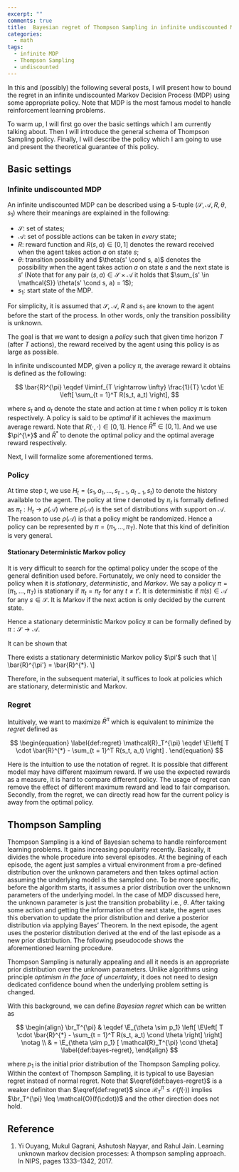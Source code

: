 ```yaml
---
excerpt: ""
comments: true
title:  Bayesian regret of Thompson Sampling in infinite undiscounted MDP (part 1)
categories:
  - math
tags:
  - infinite MDP
  - Thompson Sampling
  - undiscounted
---
```


In this and (possibly) the following several posts, I will present how to bound the regret in an infinite undiscounted Markov Decision Process (MDP) using some appropriate policy. Note that MDP is the most famous model to handle reinforcement learning problems.

To warm up, I will first go over the basic settings which I am currently talking about. Then I will introduce the general schema of Thompson Sampling policy. Finally, I will describe the policy which I am going to use and present the theoretical guarantee of this policy.

## Basic settings

### Infinite undiscounted MDP

An infinite undiscounted MDP can be described using a 5-tuple $(\mathcal{S}, \mathcal{A}, R, \theta, s_1)$ where their meanings are explained in the following:
* $\mathcal{S}$: set of states;
* $\mathcal{A}$: set of possible actions can be taken in *every* state;
* $R$: reward function and $R(s, a) \in [0, 1]$ denotes the reward received when the agent takes action $a$ on state $s$;
* $\theta$: transition possibility and $\theta(s' \cond s, a)$ denotes the possibility when the agent takes action $a$ on state $s$ and the next state is $s'$ (Note that for any pair $(s, a) \in \mathcal{S} \times \mathcal{A}$ it holds that $\sum_{s' \in \mathcal{S}} \theta(s' \cond s, a) = 1$);
* $s_1$: start state of the MDP.

For simplicity, it is assumed that $\mathcal{S}$, $\mathcal{A}$, $R$ and $s_1$ are known to the agent before the start of the process. In other words, only the transition possibility is unknown. 

The goal is that we want to design a *policy* such that given time horizon $T$ (after $T$ actions), the reward received by the agent using this policy is as large as possible.

In infinite undiscounted MDP, given a policy $\pi$, the average reward it obtains is defined as the following:

$$
\bar{R}^{\pi} \eqdef \liminf_{T \rightarrow \infty} \frac{1}{T} \cdot \E \left[ \sum_{t = 1}^T R(s_t, a_t) \right],
$$

where $s_t$ and $a_t$ denote the state and action at time $t$ when policy $\pi$ is token respectively. A policy is said to be *optimal* if it achieves the maximum average reward. Note that $R(\cdot, \cdot) \in [0, 1]$. Hence $\bar{R}^{\pi} \in [0, 1]$. And we use $\pi^{\*}$ and $\bar{R}^{*}$ to denote the optimal policy and the optimal average reward respectively.

Next, I will formalize some aforementioned terms.

### Policy

At time step $t$, we use $H_t = (s_1, a_1, \dots, s_{t-1}, a_{t-1}, s_t)$ to denote the history available to the agent. The policy at time $t$ denoted by $\pi_t$ is formally defined as $\pi_t: H_t \rightarrow \rho(\mathcal{A})$ where $\rho(\mathcal{A})$ is the set of distributions with support on $\mathcal{A}$. The reason to use $\rho(\mathcal{A})$ is that a policy might be randomized. Hence a policy can be represented by $\pi = (\pi_1, \dots, \pi_T)$. Note that this kind of definition is very general.

#### Stationary Deterministic Markov policy

It is very difficult to search for the optimal policy under the scope of the general definition used before. Fortunately, we only need to consider the policy when it is *stationary*, *deterministic*, and *Markov*. We say a policy $\pi = (\pi_1, \dots, \pi_T)$ is stationary if $\pi_t = \pi_{t'}$ for any $t \neq t'$. It is deterministic if $\pi(s) \in \mathcal{A}$ for any $s \in \mathcal{S}$. It is Markov if the next action is only decided by the current state. 

Hence a stationary deterministic Markov policy $\pi$ can be formally defined by $\pi: \mathcal{S} \rightarrow \mathcal{A}$.

It can be shown that
<div class="theorem">
There exists a stationary deterministic Markov policy $\pi'$ such that
\[
\bar{R}^{\pi'} = \bar{R}^{*}.
\]
</div>

Therefore, in the subsequent material, it suffices to look at policies which are stationary, deterministic and Markov.

### Regret

Intuitively, we want to maximize $\bar{R}^{\pi}$ which is equivalent to minimize the *regret* defined as 

$$
\begin{equation} \label{def:regret}
\mathcal{R}_T^{\pi} \eqdef \E\left[ T \cdot \bar{R}^{*} - \sum_{t = 1}^T R(s_t, a_t) \right] .
\end{equation}
$$

Here is the intuition to use the notation of regret. It is possible that different model may have different maximum reward. If we use the expected rewards as a measure, it is hard to compare different policy. The usage of regret can remove the effect of different maximum reward and lead to fair comparison. Secondly, from the regret, we can directly read how far the current policy is away from the optimal policy.

## Thompson Sampling

Thompson Sampling is a kind of Bayesian schema to handle reinforcement learning problems. It gains increasing popularity recently. Basically, it divides the whole procedure into several episodes. At the begining of each episode, the agent just samples a virtual environment from a pre-defined distribution over the unknown parameters and then takes optimal action assuming the underlying model is the sampled one. To be more specific, before the algorithm starts, it assumes a prior distribution over the unknown parameters of the underlying model. In the case of MDP discussed here, the unknown parameter is just the transition probability i.e., $\theta$. After taking some action and getting the information of the next state, the agent uses this obervation to update the prior distribution and derive a posterior distribution via applying Bayes’ Theorem. In the next episode, the agent uses the posterior distribution derived at the end of the last episode as a new prior distribution. The following pseudocode shows the aforementioned learning procedure.

<p id="algorithm">
<pre id="ts" style="display:none">
    \begin{algorithm}
    \caption{Thompson Sampling}
    \begin{algorithmic}
    \STATE initialization: prior distribution $p_1$, start state $s_1$, start of episode $k \leftarrow 1$ and start time $t \leftarrow 1$
    \WHILE{$t \leq T$}
    \STATE $t_k \leftarrow t$ \COMMENT{\textit{record start time of $k$-th episode}} 
    \STATE sample $\theta_k$ from distribution $p_k$
    \STATE solve optimal policy $\pi_k$ assuming the underlying model has transition probability $\theta_k$
    \WHILE{$t \leq T$ and stopping criteria of episode $k$ isn't satisfied}
    \STATE take action $a_t$ according to $\pi_k$ and observe next state $s_{t+1}$
    \STATE $t \leftarrow t + 1$
    \ENDWHILE
    \STATE \COMMENT{\textit{end of $k$-th episode}}
    \STATE compute $p_{k+1} \leftarrow p_k\ |\ H_{t}$
    \STATE $k \leftarrow k + 1$
    \ENDWHILE
    \end{algorithmic}
    \end{algorithm}
</pre>
</p>

Thompson Sampling is naturally appealing and all it needs is an appropriate prior distribution over the unknown parameters. Unlike algorithms using principle *optimism in the face of uncertainty*, it does not need to design dedicated confidence bound when the underlying problem setting is changed.

With this background, we can define *Bayesian regret* which can be written as

$$
\begin{align}
\br_T^{\pi} & \eqdef \E_{\theta \sim p_1} \left[ \E\left[ T \cdot \bar{R}^{*} - \sum_{t = 1}^T R(s_t, a_t) \cond \theta \right] \right] \notag \\
& = \E_{\theta \sim p_1} [ \mathcal{R}_T^{\pi} \cond \theta] \label{def:bayes-regret},
\end{align}
$$

where $p_1$ is the initial prior distribution of the Thompson Sampling policy. Within the context of Thompson Sampling, it is typical to use Bayesian regret instead of normal regret. Note that $\eqref{def:bayes-regret}$ is a weaker definiton than $\eqref{def:regret}$ since $\mathcal{R}_T^{\pi} \leq \mathcal{O}(f(\cdot))$ implies $\br_T^{\pi} \leq \mathcal{O}(f(\cdot))$ and the other direction does not hold.

## Reference

1. <a name="OGNJ17"></a> Yi Ouyang, Mukul Gagrani, Ashutosh Nayyar, and Rahul Jain. Learning unknown markov
decision processes: A thompson sampling approach. In NIPS, pages 1333–1342, 2017.

<script type="text/javascript">
    var testExamples = document.getElementById("ts").textContent;
    pseudocode.render(testExamples, document.getElementById("algorithm"), {
        lineNumber: true,
        noEnd: true
    });
</script>


